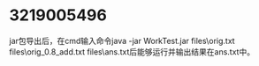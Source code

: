 # 3219005496
jar包导出后，在cmd输入命令java -jar WorkTest.jar files\orig.txt files\orig_0.8_add.txt files\ans.txt后能够运行并输出结果在ans.txt中。
